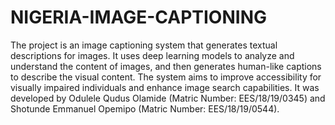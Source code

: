 # NIGERIA-IMAGE-CAPTIONING

The project is an image captioning system that generates textual descriptions for images. It uses deep learning models to analyze and understand the content of images, and then generates human-like captions to describe the visual content. The system aims to improve accessibility for visually impaired individuals and enhance image search capabilities. It was developed by Odulele Qudus Olamide (Matric Number: EES/18/19/0345) and Shotunde Emmanuel Opemipo (Matric Number: EES/18/19/0544).
